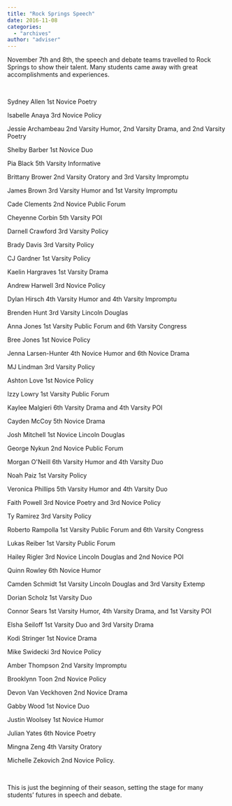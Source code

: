 ```yaml
---
title: "Rock Springs Speech"
date: 2016-11-08
categories: 
  - "archives"
author: "adviser"
---
```


November 7th and 8th, the speech and debate teams travelled to Rock Springs to show their talent. Many students came away with great accomplishments and experiences.

 

Sydney Allen 1st Novice Poetry

Isabelle Anaya 3rd Novice Policy

Jessie Archambeau 2nd Varsity Humor, 2nd Varsity Drama, and 2nd Varsity Poetry

Shelby Barber 1st Novice Duo

Pia Black 5th Varsity Informative

Brittany Brower 2nd Varsity Oratory and 3rd Varsity Impromptu

James Brown 3rd Varsity Humor and 1st Varsity Impromptu

Cade Clements 2nd Novice Public Forum

Cheyenne Corbin 5th Varsity POI

Darnell Crawford 3rd Varsity Policy

Brady Davis 3rd Varsity Policy

CJ Gardner 1st Varsity Policy

Kaelin Hargraves 1st Varsity Drama

Andrew Harwell 3rd Novice Policy

Dylan Hirsch 4th Varsity Humor and 4th Varsity Impromptu

Brenden Hunt 3rd Varsity Lincoln Douglas

Anna Jones 1st Varsity Public Forum and 6th Varsity Congress

Bree Jones 1st Novice Policy

Jenna Larsen-Hunter 4th Novice Humor and 6th Novice Drama

MJ Lindman 3rd Varsity Policy

Ashton Love 1st Novice Policy

Izzy Lowry 1st Varsity Public Forum

Kaylee Malgieri 6th Varsity Drama and 4th Varsity POI

Cayden McCoy 5th Novice Drama

Josh Mitchell 1st Novice Lincoln Douglas

George Nykun 2nd Novice Public Forum

Morgan O'Neill 6th Varsity Humor and 4th Varsity Duo

Noah Paiz 1st Varsity Policy

Veronica Phillips 5th Varsity Humor and 4th Varsity Duo

Faith Powell 3rd Novice Poetry and 3rd Novice Policy

Ty Ramirez 3rd Varsity Policy

Roberto Rampolla 1st Varsity Public Forum and 6th Varsity Congress

Lukas Reiber 1st Varsity Public Forum

Hailey Rigler 3rd Novice Lincoln Douglas and 2nd Novice POI

Quinn Rowley 6th Novice Humor

Camden Schmidt 1st Varsity Lincoln Douglas and 3rd Varsity Extemp

Dorian Scholz 1st Varsity Duo

Connor Sears 1st Varsity Humor, 4th Varsity Drama, and 1st Varsity POI

Elsha Seiloff 1st Varsity Duo and 3rd Varsity Drama

Kodi Stringer 1st Novice Drama

Mike Swidecki 3rd Novice Policy

Amber Thompson 2nd Varsity Impromptu

Brooklynn Toon 2nd Novice Policy

Devon Van Veckhoven 2nd Novice Drama

Gabby Wood 1st Novice Duo

Justin Woolsey 1st Novice Humor

Julian Yates 6th Novice Poetry

Mingna Zeng 4th Varsity Oratory

Michelle Zekovich 2nd Novice Policy.

 

This is just the beginning of their season, setting the stage for many students’ futures in speech and debate.
